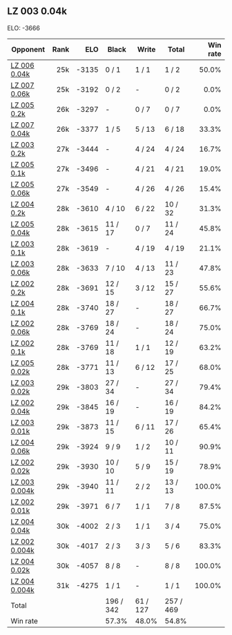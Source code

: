 ## LZ 003 0.04k ##

ELO: -3666

Opponent | Rank | ELO | Black | Write | Total | Win rate
---------|-----:|----:|-------|-------|-------|-------:
[LZ 006 0.04k](LZ%20006%200.04k.md) | 25k | -3135 | 0 / 1 | 1 / 1 | 1 / 2 | 50.0%
[LZ 007 0.06k](LZ%20007%200.06k.md) | 25k | -3192 | 0 / 2 | - | 0 / 2 | 0.0%
[LZ 005 0.2k](LZ%20005%200.2k.md) | 26k | -3297 | - | 0 / 7 | 0 / 7 | 0.0%
[LZ 007 0.04k](LZ%20007%200.04k.md) | 26k | -3377 | 1 / 5 | 5 / 13 | 6 / 18 | 33.3%
[LZ 003 0.2k](LZ%20003%200.2k.md) | 27k | -3444 | - | 4 / 24 | 4 / 24 | 16.7%
[LZ 005 0.1k](LZ%20005%200.1k.md) | 27k | -3496 | - | 4 / 21 | 4 / 21 | 19.0%
[LZ 005 0.06k](LZ%20005%200.06k.md) | 27k | -3549 | - | 4 / 26 | 4 / 26 | 15.4%
[LZ 004 0.2k](LZ%20004%200.2k.md) | 28k | -3610 | 4 / 10 | 6 / 22 | 10 / 32 | 31.3%
[LZ 005 0.04k](LZ%20005%200.04k.md) | 28k | -3615 | 11 / 17 | 0 / 7 | 11 / 24 | 45.8%
[LZ 003 0.1k](LZ%20003%200.1k.md) | 28k | -3619 | - | 4 / 19 | 4 / 19 | 21.1%
[LZ 003 0.06k](LZ%20003%200.06k.md) | 28k | -3633 | 7 / 10 | 4 / 13 | 11 / 23 | 47.8%
[LZ 002 0.2k](LZ%20002%200.2k.md) | 28k | -3691 | 12 / 15 | 3 / 12 | 15 / 27 | 55.6%
[LZ 004 0.1k](LZ%20004%200.1k.md) | 28k | -3740 | 18 / 27 | - | 18 / 27 | 66.7%
[LZ 002 0.06k](LZ%20002%200.06k.md) | 28k | -3769 | 18 / 24 | - | 18 / 24 | 75.0%
[LZ 002 0.1k](LZ%20002%200.1k.md) | 28k | -3769 | 11 / 18 | 1 / 1 | 12 / 19 | 63.2%
[LZ 005 0.02k](LZ%20005%200.02k.md) | 28k | -3771 | 11 / 13 | 6 / 12 | 17 / 25 | 68.0%
[LZ 003 0.02k](LZ%20003%200.02k.md) | 29k | -3803 | 27 / 34 | - | 27 / 34 | 79.4%
[LZ 002 0.04k](LZ%20002%200.04k.md) | 29k | -3845 | 16 / 19 | - | 16 / 19 | 84.2%
[LZ 003 0.01k](LZ%20003%200.01k.md) | 29k | -3873 | 11 / 15 | 6 / 11 | 17 / 26 | 65.4%
[LZ 004 0.06k](LZ%20004%200.06k.md) | 29k | -3924 | 9 / 9 | 1 / 2 | 10 / 11 | 90.9%
[LZ 002 0.02k](LZ%20002%200.02k.md) | 29k | -3930 | 10 / 10 | 5 / 9 | 15 / 19 | 78.9%
[LZ 003 0.004k](LZ%20003%200.004k.md) | 29k | -3940 | 11 / 11 | 2 / 2 | 13 / 13 | 100.0%
[LZ 002 0.01k](LZ%20002%200.01k.md) | 29k | -3971 | 6 / 7 | 1 / 1 | 7 / 8 | 87.5%
[LZ 004 0.04k](LZ%20004%200.04k.md) | 30k | -4002 | 2 / 3 | 1 / 1 | 3 / 4 | 75.0%
[LZ 002 0.004k](LZ%20002%200.004k.md) | 30k | -4017 | 2 / 3 | 3 / 3 | 5 / 6 | 83.3%
[LZ 004 0.02k](LZ%20004%200.02k.md) | 30k | -4057 | 8 / 8 | - | 8 / 8 | 100.0%
[LZ 004 0.004k](LZ%20004%200.004k.md) | 31k | -4275 | 1 / 1 | - | 1 / 1 | 100.0%
Total | | | 196 / 342 | 61 / 127 | 257 / 469 | 
Win rate| | | 57.3% | 48.0% | 54.8% | 
